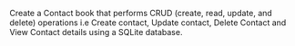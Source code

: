 Create a Contact book that performs CRUD (create, read, update, and delete) operations i.e Create contact, Update contact, Delete Contact and View Contact details using a SQLite database.
